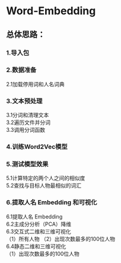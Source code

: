 # Word-Embedding
## 总体思路：
### 1.导入包
### 2.数据准备
2.1加载停用词和人名词典
### 3.文本预处理
3.1分词和清理文本  
3.2遍历文件并分词  
3.3调用分词函数
### 4.训练Word2Vec模型
### 5.测试模型效果
5.1计算特定的两个人之间的相似度  
5.2查找与目标人物最相似的词汇
### 6.提取人名 Embedding 和可视化
6.1提取人名 Embedding  
6.2主成分分析（PCA）降维  
6.3交互式二维和三维可视化  
（1）所有人物 （2）出现次数最多的100位人物  
6.4静态二维和三维可视化  
（1）出现次数最多的100位人物

